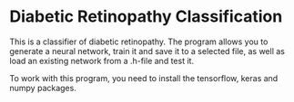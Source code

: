 # Diabetic Retinopathy Classification
This is a classifier of diabetic retinopathy.
The program allows you to generate a neural network, train it and save it to a selected file, as well as load an existing network from a .h-file and test it.

To work with this program, you need to install the tensorflow, keras and numpy packages.
